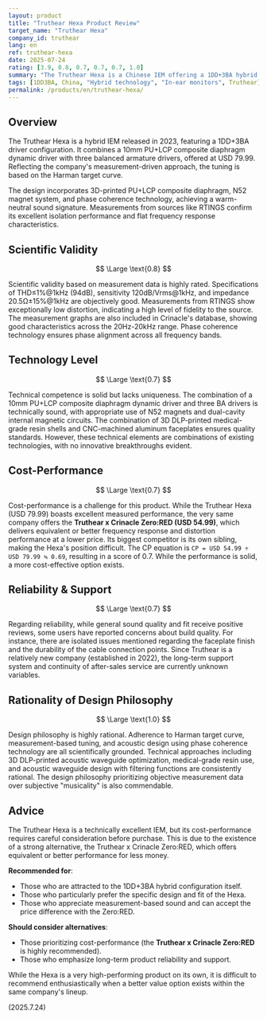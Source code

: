 ```yaml
---
layout: product
title: "Truthear Hexa Product Review"
target_name: "Truthear Hexa"
company_id: truthear
lang: en
ref: truthear-hexa
date: 2025-07-24
rating: [3.9, 0.8, 0.7, 0.7, 0.7, 1.0]
summary: "The Truthear Hexa is a Chinese IEM offering a 1DD+3BA hybrid configuration at USD 79.99. While its measured performance is excellent, it faces competitiveness issues as the company's own cheaper Truthear Zero:RED (USD 54.99) achieves equivalent or better performance. Although praised for excellent isolation and a flat frequency response, better options exist when considering the price-to-performance ratio."
tags: [1DD3BA, China, "Hybrid technology", "In-ear monitors", Truthear]
permalink: /products/en/truthear-hexa/
---
```


## Overview

The Truthear Hexa is a hybrid IEM released in 2023, featuring a 1DD+3BA driver configuration. It combines a 10mm PU+LCP composite diaphragm dynamic driver with three balanced armature drivers, offered at USD 79.99. Reflecting the company's measurement-driven approach, the tuning is based on the Harman target curve.

The design incorporates 3D-printed PU+LCP composite diaphragm, N52 magnet system, and phase coherence technology, achieving a warm-neutral sound signature. Measurements from sources like RTINGS confirm its excellent isolation performance and flat frequency response characteristics.

## Scientific Validity

$$ \Large \text{0.8} $$

Scientific validity based on measurement data is highly rated. Specifications of THD≤1%@1kHz (94dB), sensitivity 120dB/Vrms@1kHz, and impedance 20.5Ω±15%@1kHz are objectively good. Measurements from RTINGS show exceptionally low distortion, indicating a high level of fidelity to the source. The measurement graphs are also included in Crinacle's database, showing good characteristics across the 20Hz-20kHz range. Phase coherence technology ensures phase alignment across all frequency bands.

## Technology Level

$$ \Large \text{0.7} $$

Technical competence is solid but lacks uniqueness. The combination of a 10mm PU+LCP composite diaphragm dynamic driver and three BA drivers is technically sound, with appropriate use of N52 magnets and dual-cavity internal magnetic circuits. The combination of 3D DLP-printed medical-grade resin shells and CNC-machined aluminum faceplates ensures quality standards. However, these technical elements are combinations of existing technologies, with no innovative breakthroughs evident.

## Cost-Performance

$$ \Large \text{0.7} $$

Cost-performance is a challenge for this product. While the Truthear Hexa (USD 79.99) boasts excellent measured performance, the very same company offers the **Truthear x Crinacle Zero:RED (USD 54.99)**, which delivers equivalent or better frequency response and distortion performance at a lower price. Its biggest competitor is its own sibling, making the Hexa's position difficult. The CP equation is `CP = USD 54.99 ÷ USD 79.99 ≒ 0.69`, resulting in a score of 0.7. While the performance is solid, a more cost-effective option exists.

## Reliability & Support

$$ \Large \text{0.7} $$

Regarding reliability, while general sound quality and fit receive positive reviews, some users have reported concerns about build quality. For instance, there are isolated issues mentioned regarding the faceplate finish and the durability of the cable connection points. Since Truthear is a relatively new company (established in 2022), the long-term support system and continuity of after-sales service are currently unknown variables.

## Rationality of Design Philosophy

$$ \Large \text{1.0} $$

Design philosophy is highly rational. Adherence to Harman target curve, measurement-based tuning, and acoustic design using phase coherence technology are all scientifically grounded. Technical approaches including 3D DLP-printed acoustic waveguide optimization, medical-grade resin use, and acoustic waveguide design with filtering functions are consistently rational. The design philosophy prioritizing objective measurement data over subjective "musicality" is also commendable.

## Advice

The Truthear Hexa is a technically excellent IEM, but its cost-performance requires careful consideration before purchase. This is due to the existence of a strong alternative, the Truthear x Crinacle Zero:RED, which offers equivalent or better performance for less money.

**Recommended for**:
- Those who are attracted to the 1DD+3BA hybrid configuration itself.
- Those who particularly prefer the specific design and fit of the Hexa.
- Those who appreciate measurement-based sound and can accept the price difference with the Zero:RED.

**Should consider alternatives**:
- Those prioritizing cost-performance (the **Truthear x Crinacle Zero:RED** is highly recommended).
- Those who emphasize long-term product reliability and support.

While the Hexa is a very high-performing product on its own, it is difficult to recommend enthusiastically when a better value option exists within the same company's lineup.

(2025.7.24)